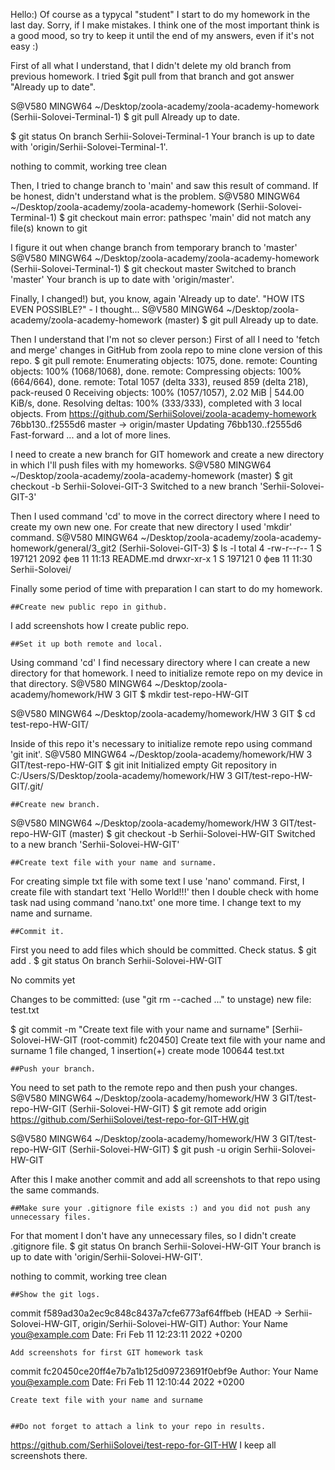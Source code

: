 Hello:) Of course as a typycal "student" I start to do my homework in the last day. Sorry, if I make mistakes.
I think one of the most important think is a good mood, so try to keep it until the end of my answers, even if it's not easy :) 

First of all what I understand, that I didn't delete my old branch from previous homework. 
I tried $git pull from that branch and got answer "Already up to date".

S@V580 MINGW64 ~/Desktop/zoola-academy/zoola-academy-homework (Serhii-Solovei-Terminal-1)
$ git pull
Already up to date.

$ git status
On branch Serhii-Solovei-Terminal-1
Your branch is up to date with 'origin/Serhii-Solovei-Terminal-1'.

nothing to commit, working tree clean

Then, I tried to change branch to 'main' and saw this result of command. If be honest, didn't understand what is the problem.
S@V580 MINGW64 ~/Desktop/zoola-academy/zoola-academy-homework (Serhii-Solovei-Terminal-1)
$ git checkout main
error: pathspec 'main' did not match any file(s) known to git

I figure it out when change branch from temporary branch to 'master'
S@V580 MINGW64 ~/Desktop/zoola-academy/zoola-academy-homework (Serhii-Solovei-Terminal-1)
$ git checkout master
Switched to branch 'master'
Your branch is up to date with 'origin/master'.

Finally, I changed!) but, you know, again 'Already up to date'. "HOW ITS EVEN POSSIBLE?" - I thought...
S@V580 MINGW64 ~/Desktop/zoola-academy/zoola-academy-homework (master)
$ git pull
Already up to date.

Then I understand that I'm not so clever person:) First of all I need to 'fetch and merge' changes in GitHub from zoola repo to mine clone version of this repo.
$ git pull
remote: Enumerating objects: 1075, done.
remote: Counting objects: 100% (1068/1068), done.
remote: Compressing objects: 100% (664/664), done.
remote: Total 1057 (delta 333), reused 859 (delta 218), pack-reused 0
Receiving objects: 100% (1057/1057), 2.02 MiB | 544.00 KiB/s, done.
Resolving deltas: 100% (333/333), completed with 3 local objects.
From https://github.com/SerhiiSolovei/zoola-academy-homework
   76bb130..f2555d6  master     -> origin/master
Updating 76bb130..f2555d6
Fast-forward
... and a lot of more lines.

I need to create a new branch for GIT homework and create a new directory in which I'll push files with my homeworks. 
S@V580 MINGW64 ~/Desktop/zoola-academy/zoola-academy-homework (master)
$ git checkout -b Serhii-Solovei-GIT-3
Switched to a new branch 'Serhii-Solovei-GIT-3'

Then I used command 'cd' to move in the correct directory where I need to create my own new one. 
For create that new directory I used 'mkdir' command. 
S@V580 MINGW64 ~/Desktop/zoola-academy/zoola-academy-homework/general/3_git2 (Serhii-Solovei-GIT-3)
$ ls -l
total 4
-rw-r--r-- 1 S 197121 2092 фев 11 11:13 README.md
drwxr-xr-x 1 S 197121    0 фев 11 11:30 Serhii-Solovei/

Finally some period of time with preparation I can start to do my homework.

	##Create new public repo in github.
I add screenshots how I create public repo.

	##Set it up both remote and local.
Using command 'cd' I find necessary directory where I can create a new directory for that homework. 
I need to initialize remote repo on my device in that directory.
S@V580 MINGW64 ~/Desktop/zoola-academy/homework/HW 3 GIT
$ mkdir test-repo-HW-GIT

S@V580 MINGW64 ~/Desktop/zoola-academy/homework/HW 3 GIT
$ cd test-repo-HW-GIT/

Inside of this repo it's necessary to initialize remote repo using command 'git init'.
S@V580 MINGW64 ~/Desktop/zoola-academy/homework/HW 3 GIT/test-repo-HW-GIT
$ git init
Initialized empty Git repository in C:/Users/S/Desktop/zoola-academy/homework/HW 3 GIT/test-repo-HW-GIT/.git/

	##Create new branch.
S@V580 MINGW64 ~/Desktop/zoola-academy/homework/HW 3 GIT/test-repo-HW-GIT (master)
$ git checkout -b Serhii-Solovei-HW-GIT
Switched to a new branch 'Serhii-Solovei-HW-GIT'
	
	##Create text file with your name and surname.
For creating simple txt file with some text I use 'nano' command. 
First, I create file with standart text 'Hello World!!!' then I double check with home task nad using command 'nano.txt' one more time. 
I change text to my name and surname.

	##Commit it.
First you need to add files which should be committed. Check status.
$ git add .
$ git status
On branch Serhii-Solovei-HW-GIT

No commits yet

Changes to be committed:
  (use "git rm --cached <file>..." to unstage)
        new file:   test.txt

$ git commit -m "Create text file with your name and surname"
[Serhii-Solovei-HW-GIT (root-commit) fc20450] Create text file with your name and surname
 1 file changed, 1 insertion(+)
 create mode 100644 test.txt

	##Push your branch.
You need to set path to the remote repo and then push your changes.
S@V580 MINGW64 ~/Desktop/zoola-academy/homework/HW 3 GIT/test-repo-HW-GIT (Serhii-Solovei-HW-GIT)
$ git remote add origin https://github.com/SerhiiSolovei/test-repo-for-GIT-HW.git


S@V580 MINGW64 ~/Desktop/zoola-academy/homework/HW 3 GIT/test-repo-HW-GIT (Serhii-Solovei-HW-GIT)
$ git push -u origin Serhii-Solovei-HW-GIT

After this I make another commit and add all screenshots to that repo using the same commands.

	##Make sure your .gitignore file exists :) and you did not push any unnecessary files.
For that moment I don't have any unnecessary files, so I didn't create .gitignore file.
$ git status
On branch Serhii-Solovei-HW-GIT
Your branch is up to date with 'origin/Serhii-Solovei-HW-GIT'.

nothing to commit, working tree clean

	##Show the git logs.
commit f589ad30a2ec9c848c8437a7cfe6773af64ffbeb (HEAD -> Serhii-Solovei-HW-GIT, origin/Serhii-Solovei-HW-GIT)
Author: Your Name <you@example.com>
Date:   Fri Feb 11 12:23:11 2022 +0200

    Add screenshots for first GIT homework task

commit fc20450ce20ff4e7b7a1b125d09723691f0ebf9e
Author: Your Name <you@example.com>
Date:   Fri Feb 11 12:10:44 2022 +0200

    Create text file with your name and surname

	
	##Do not forget to attach a link to your repo in results.
https://github.com/SerhiiSolovei/test-repo-for-GIT-HW
I keep all screenshots there.
